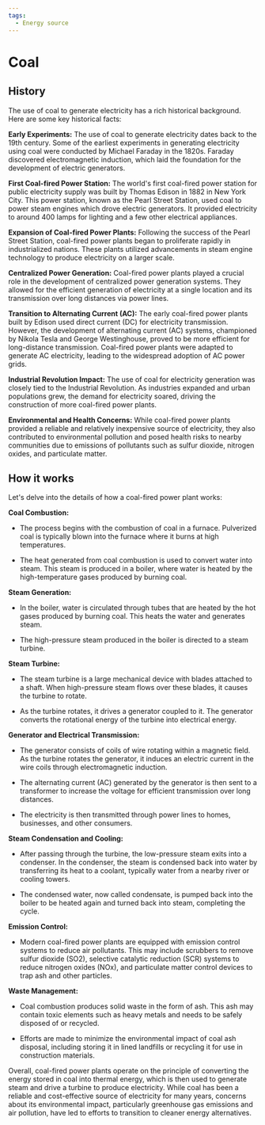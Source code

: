 ```yaml
---
tags:
  - Energy source
---
```


<head>
    <meta name="google-adsense-account" content="ca-pub-9364684337389377">
    <meta charset="UTF-8">
    <meta name="viewport" content="width=device-width, initial-scale=1.0">
    <meta name="description" content="Welcome to ac-electricity! Here you will learn more about electricity, the different components used to make an electrical circuit as well as their features and use cases.">
    <meta name="keywords" content="alexis carbillet, carbillet, electricity, capacitors, conductors, diodes, electronic, energy source, hardware, home appliances, inductors, insulators, resistors, semi-conductors">
    <meta name="author" content="Alexis Carbillet ">
</head>

# Coal

## History

The use of coal to generate electricity has a rich historical background. Here are some key historical facts:

**Early Experiments:** The use of coal to generate electricity dates back to the 19th century. Some of the earliest experiments in generating electricity using coal were conducted by Michael Faraday in the 1820s. Faraday discovered electromagnetic induction, which laid the foundation for the development of electric generators.

**First Coal-fired Power Station:** The world's first coal-fired power station for public electricity supply was built by Thomas Edison in 1882 in New York City. This power station, known as the Pearl Street Station, used coal to power steam engines which drove electric generators. It provided electricity to around 400 lamps for lighting and a few other electrical appliances.

**Expansion of Coal-fired Power Plants:** Following the success of the Pearl Street Station, coal-fired power plants began to proliferate rapidly in industrialized nations. These plants utilized advancements in steam engine technology to produce electricity on a larger scale.

**Centralized Power Generation:** Coal-fired power plants played a crucial role in the development of centralized power generation systems. They allowed for the efficient generation of electricity at a single location and its transmission over long distances via power lines.

**Transition to Alternating Current (AC):** The early coal-fired power plants built by Edison used direct current (DC) for electricity transmission. However, the development of alternating current (AC) systems, championed by Nikola Tesla and George Westinghouse, proved to be more efficient for long-distance transmission. Coal-fired power plants were adapted to generate AC electricity, leading to the widespread adoption of AC power grids.

**Industrial Revolution Impact:** The use of coal for electricity generation was closely tied to the Industrial Revolution. As industries expanded and urban populations grew, the demand for electricity soared, driving the construction of more coal-fired power plants.

**Environmental and Health Concerns:** While coal-fired power plants provided a reliable and relatively inexpensive source of electricity, they also contributed to environmental pollution and posed health risks to nearby communities due to emissions of pollutants such as sulfur dioxide, nitrogen oxides, and particulate matter.

## How it works

Let's delve into the details of how a coal-fired power plant works:

**Coal Combustion:**

   - The process begins with the combustion of coal in a furnace. Pulverized coal is typically blown into the furnace where it burns at high temperatures.

   - The heat generated from coal combustion is used to convert water into steam. This steam is produced in a boiler, where water is heated by the high-temperature gases produced by burning coal.

**Steam Generation:**

   - In the boiler, water is circulated through tubes that are heated by the hot gases produced by burning coal. This heats the water and generates steam.

   - The high-pressure steam produced in the boiler is directed to a steam turbine.

**Steam Turbine:**

   - The steam turbine is a large mechanical device with blades attached to a shaft. When high-pressure steam flows over these blades, it causes the turbine to rotate.

   - As the turbine rotates, it drives a generator coupled to it. The generator converts the rotational energy of the turbine into electrical energy.

**Generator and Electrical Transmission:**

   - The generator consists of coils of wire rotating within a magnetic field. As the turbine rotates the generator, it induces an electric current in the wire coils through electromagnetic induction.

   - The alternating current (AC) generated by the generator is then sent to a transformer to increase the voltage for efficient transmission over long distances.

   - The electricity is then transmitted through power lines to homes, businesses, and other consumers.

**Steam Condensation and Cooling:**

   - After passing through the turbine, the low-pressure steam exits into a condenser. In the condenser, the steam is condensed back into water by transferring its heat to a coolant, typically water from a nearby river or cooling towers.

   - The condensed water, now called condensate, is pumped back into the boiler to be heated again and turned back into steam, completing the cycle.

**Emission Control:**

   - Modern coal-fired power plants are equipped with emission control systems to reduce air pollutants. This may include scrubbers to remove sulfur dioxide (SO2), selective catalytic reduction (SCR) systems to reduce nitrogen oxides (NOx), and particulate matter control devices to trap ash and other particles.

**Waste Management:**

   - Coal combustion produces solid waste in the form of ash. This ash may contain toxic elements such as heavy metals and needs to be safely disposed of or recycled.

   - Efforts are made to minimize the environmental impact of coal ash disposal, including storing it in lined landfills or recycling it for use in construction materials.

Overall, coal-fired power plants operate on the principle of converting the energy stored in coal into thermal energy, which is then used to generate steam and drive a turbine to produce electricity. While coal has been a reliable and cost-effective source of electricity for many years, concerns about its environmental impact, particularly greenhouse gas emissions and air pollution, have led to efforts to transition to cleaner energy alternatives.